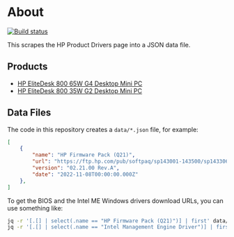 # About

[![Build status](https://github.com/rgl/hp-drivers-scraper/workflows/build/badge.svg)](https://github.com/rgl/hp-drivers-scraper/actions?query=workflow%3Abuild)

This scrapes the HP Product Drivers page into a JSON data file.

## Products

* [HP EliteDesk 800 65W G4 Desktop Mini PC](https://support.hp.com/us-en/drivers/selfservice/hp-elitedesk-800-65w-g4-desktop-mini-pc/21353734)
* [HP EliteDesk 800 35W G2 Desktop Mini PC](https://support.hp.com/us-en/drivers/selfservice/hp-elitedesk-800-35w-g2-desktop-mini-pc/7633266)

## Data Files

The code in this repository creates a `data/*.json` file, for example:

```json
[
    {
        "name": "HP Firmware Pack (Q21)",
        "url": "https://ftp.hp.com/pub/softpaq/sp143001-143500/sp143306.exe",
        "version": "02.21.00 Rev.A",
        "date": "2022-11-08T00:00:00.000Z"
    },
]
```

To get the BIOS and the Intel ME Windows drivers download URLs, you can use something like:

```bash
jq -r '[.[] | select(.name == "HP Firmware Pack (Q21)")] | first' data/hp-elitedesk-800-65w-g4-desktop-mini-pc.json
jq -r '[.[] | select(.name == "Intel Management Engine Driver")] | first' data/hp-elitedesk-800-65w-g4-desktop-mini-pc.json
```
